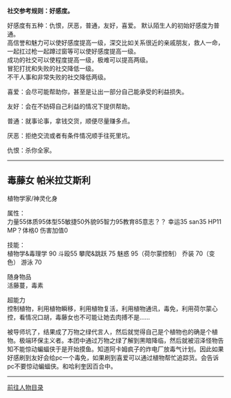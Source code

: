 
**社交参考规则：好感度。**

好感度有五种：仇恨，厌恶，普通，友好，喜爱。
默认陌生人的初始好感度为普通。  
高信誉和魅力可以使好感度提高一级，深交比如关系很近的亲戚朋友，救人一命，一起扛过枪一起蹲过窗等可以使好感度提高一级。  
成功的社交可以使程度提高一级，极难可以提高两级。  
冒犯打扰和失败的社交降低一级。  
不干人事和非常失败的社交降低两级。  

喜爱：会尽可能帮助你，甚至是让出一部分自己能承受的利益损失。

友好：会在不妨碍自己利益的情况下提供帮助。

普通：就事论事，拿钱交货，顺便尽量赚多点。

厌恶：拒绝交流或者有条件情况顺手往死里坑。

仇恨：杀你全家。

---
## 毒藤女 帕米拉艾斯利 

植物学家/神灵化身

属性：  
力量55体质95体型55敏捷50外貌95智力95教育85意志？？ 幸运35 san35 HP11 MP？体格0 伤害加值0

技能：  
植物学&毒理学 90 斗殴55 攀爬&跳跃 75 魅惑 95（荷尔蒙控制） 乔装 70（变色） 游泳 70

随身物品  
活藤蔓，毒素

超能力   
控制植物，利用植物瞬移，利用植物复活，利用植物通讯，毒免，利用荷尔蒙心控，看情况口胡，毒藤女也不可能让她去肉搏不是……

被导师坑了，结果成了万物之绿代言人，然后就觉得自己是个植物也的确是个植物。极端环保主义者。本团中通过万物之绿了解到黑暗降临，然后就被沼泽怪物告知不能惊动蝙蝠侠于是开始摸鱼。知道阿卡姆疯子的炸电厂放毒气计划。因此如果好感刷到友好会给pc一个毒免，如果刷到喜爱可以通过植物帮忙追踪货。会告诉pc不要惊动蝙蝠侠。和哈利奎因百合中。


---

[前往人物目录](../人物目录.md)